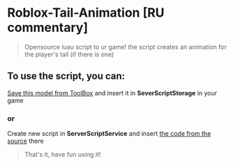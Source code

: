 # Roblox-Tail-Animation [RU commentary]
>Opensource luau script to ur game! the script creates an animation for the player's tail (if there is one)

## To use the script, you can:
[Save this model from ToolBox](https://create.roblox.com/store/asset/123201482225224/Tail-Animation-RU-commentary) and insert it in <b>SeverScriptStorage</b> in your game
### or
Create new script in <b>ServerScriptService</b> and insert [the code from the source](https://github.com/Azzikx/Roblox-Tail-Animation/blob/main/SourceCode)
there
>That's it, have fun using it! 
